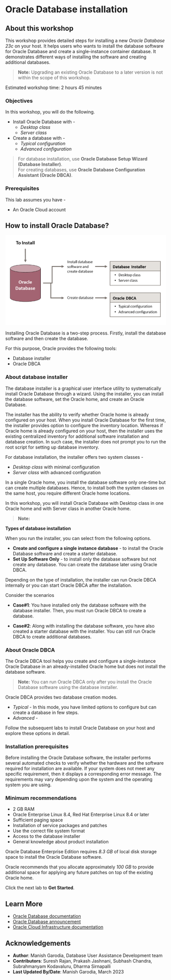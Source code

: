 # Oracle Database installation

## About this workshop

This workshop provides detailed steps for installing a new *Oracle Database 23c* on your host. It helps users who wants to install the database software for Oracle Database and create a single-instance container database. It demonstrates different ways of installing the software and creating additional databases.

> **Note:** Upgrading an existing Oracle Database to a later version is not within the scope of this workshop. 

Estimated workshop time: 2 hours 45 minutes

### Objectives

In this workshop, you will do the following.
 - Install Oracle Database with -
	 - *Desktop class*
	 - *Server class*
 - Create a database with -
	 - *Typical configuration*
	 - *Advanced configuration*

> For database installation, use **Oracle Database Setup Wizard (Database Installer)**.    
> For creating databases, use **Oracle Database Configuration Assistant (Oracle DBCA)**.

### Prerequisites

This lab assumes you have -

 - An Oracle Cloud account

## How to install Oracle Database?

![Install Oracle Database](./images/install-db.png " ")

Installing Oracle Database is a two-step process. Firstly, install the database software and then create the database.

For this purpose, Oracle provides the following tools:

 - Database installer
 - Oracle DBCA

### About database installer

The database installer is a graphical user interface utility to systematically install Oracle Database through a wizard. Using the installer, you can install the database software, set the Oracle home, and create an Oracle Database.

The installer has the ability to verify whether Oracle home is already configured on your host. When you install Oracle Database for the first time, the installer provides option to configure the inventory location. Whereas if Oracle home is already configured on your host, then the installer uses the existing centralized inventory for additional software installation and database creation. In such case, the installer does not prompt you to run the root script for setting up database inventory.

For database installation, the installer offers two system classes -
 - *Desktop class* with minimal configuration
 - *Server class* with advanced configuration

In a single Oracle home, you install the database software only one-time but can create multiple databases. Hence, to install both the system classes on the same host, you require different Oracle home locations. 

In this workshop, you will install Oracle Database with Desktop class in one Oracle home and with Server class in another Oracle home.

> **Note:**  [](include:oracle-home)

**Types of database installation**

When you run the installer, you can select from the following options.

 - **Create and configure a single instance database** - to install the Oracle Database software and create a starter database.
 - **Set Up Software Only** - to install only the database software but not create any database. You can create the database later using Oracle DBCA.

Depending on the type of installation, the installer can run Oracle DBCA internally or you can start Oracle DBCA after the installation.

Consider the scenarios

 - **Case#1**: You have installed only the database software with the database installer. Then, you must run Oracle DBCA to create a database.

 - **Case#2**: Along with installing the database software, you have also created a starter database with the installer. You can still run Oracle DBCA to create additional databases.


### About Oracle DBCA

The Oracle DBCA tool helps you create and configure a single-instance Oracle Database in an already-installed Oracle home but does not install the database software. 

> **Note:** You can run Oracle DBCA only after you install the Oracle Database software using the database installer.

Oracle DBCA provides two database creation modes. 

 - *Typical* - In this mode, you have limited options to configure but can create a database in few steps.
 - *Advanced* - [](include:dbca-adv)

Follow the subsequent labs to install Oracle Database on your host and explore these options in detail.

### Installation prerequisites

Before installing the Oracle Database software, the installer performs several automated checks to verify whether the hardware and the software required for installation are available. If your system does not meet any specific requirement, then it displays a corresponding error message. The requirements may vary depending upon the system and the operating system you are using.

### Minimum recommendations

 - 2 GB RAM
 - Oracle Enterprise Linux 8.4, Red Hat Enterprise Linux 8.4 or later
 - Sufficient paging space
 - Installation of service packages and patches
 - Use the correct file system format
 - Access to the database installer
 - General knowledge about product installation

Oracle Database Enterprise Edition requires *8.3 GB* of local disk storage space to install the Oracle Database software.

Oracle recommends that you allocate approximately *100 GB* to provide additional space for applying any future patches on top of the existing Oracle home.

Click the next lab to **Get Started**.

## Learn More

 - [Oracle Database documentation](https://docs.oracle.com/database/oracle/oracle-database/index.html)
 - [Oracle Database announcement](https://www.oracle.com/in/news/announcement/ocw-database-innovations-simplify-development-enhance-protection-2022-10-18/)
 - [Oracle Cloud Infrastructure documentation](https://docs.oracle.com/iaas/Content/home.htm)

## Acknowledgements

 - **Author**: Manish Garodia, Database User Assistance Development team
 - **Contributors**: <if type="hidden">Suresh Rajan, Prakash Jashnani, Subhash Chandra, Subrahmanyam Kodavaluru, Dharma Sirnapalli </if>
 - **Last Updated By/Date**: Manish Garodia, March 2023
